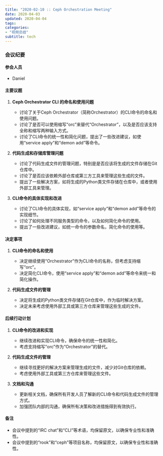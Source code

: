 ```yaml
---
title: "2020-02-10 :: Ceph Orchestration Meeting"
date: 2020-04-03
updated: 2020-04-04
tags:
categories:
- "视频总结"
subtitle: tech
---
```



### 会议纪要

#### 参会人员
- Daniel

#### 主要议题
1. **Ceph Orchestrator CLI 的命名和使用问题**
   - 讨论了关于Ceph Orchestrator（简称Orchestrator）的CLI命令的命名和使用问题。
   - 讨论了是否可以使用缩写“orc”来替代“Orchestrator”，以及是否应该支持全称和缩写两种输入方式。
   - 讨论了CLI命令的统一性和简化问题，提出了一些改进建议，如使用“service apply”和“demon add”等命令。

2. **代码生成和存储库管理问题**
   - 讨论了代码生成文件的管理问题，特别是是否应该将生成的文件存储在Git仓库中。
   - 讨论了是否应该依赖外部仓库或第三方工具来管理这些生成的文件。
   - 提出了一些解决方案，如将生成的Python类文件存储在仓库中，或者使用外部工具来管理。

3. **CLI命令的具体实现和改进**
   - 讨论了CLI命令的具体实现，如“service apply”和“demon add”等命令的实现细节。
   - 讨论了如何处理不同服务类型的命令，以及如何简化命令的使用。
   - 提出了一些改进建议，如统一命令的参数命名，简化命令的使用等。

#### 决定事项
1. **CLI命令的命名和使用**
   - 决定继续使用“Orchestrator”作为CLI命令的名称，但考虑支持缩写“orc”。
   - 决定简化CLI命令，使用“service apply”和“demon add”等命令来统一和简化操作。

2. **代码生成文件的管理**
   - 决定将生成的Python类文件存储在Git仓库中，作为临时解决方案。
   - 决定未来考虑使用外部工具或第三方仓库来管理这些生成的文件。

#### 后续行动计划
1. **CLI命令的改进和实现**
   - 继续改进和实现CLI命令，确保命令的统一性和简化。
   - 考虑支持缩写“orc”作为“Orchestrator”的替代。

2. **代码生成文件的管理**
   - 继续寻找更好的解决方案来管理生成的文件，减少对Git仓库的依赖。
   - 考虑使用外部工具或第三方仓库来管理这些文件。

3. **文档和沟通**
   - 更新相关文档，确保所有开发人员了解新的CLI命令和代码生成文件的管理方式。
   - 加强团队内部的沟通，确保所有决策和改进措施得到有效执行。

#### 备注
- 会议中提到的“IRC chat”和“CLI”等术语，均保留原文，以确保专业性和准确性。
- 会议中提到的“rook”和“ceph”等项目名称，均保留原文，以确保专业性和准确性。